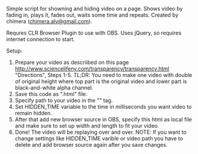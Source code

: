 Simple script for showning and hiding video on a page.
Shows video by fading in, plays it, fades out, waits some time and repeats.
Created by chimera (chimera.alv@gmail.com).

Requres CLR Browser Plugin to use with OBS.
Uses jQuery, so requires internet connection to start.

Setup:
1. Prepare your video as descriibed on this page http://www.sciencelifeny.com/transparency/transparency.html
	"Directions", Steps 1-5.
	TL;DR:
	You need to make one video with double of original height where top part is the original video
	and lower part is black-and-white alpha channel.
2. Save this code as ".html" file.
3. Specify path to your video in the "<source>" tag.
4. Set HIDDEN_TIME variable to the time in milliseconds you want video to remain hidden.
5. After that add new browser source in OBS, specify this html as local file
	and make sure to set up width and length to fit your video.
6. Done! The video will be replaying over and over.
NOTE: If you want to change settings like HIDDEN_TIME varible or video path
	you have to delete and add browser source again after you save changes.
